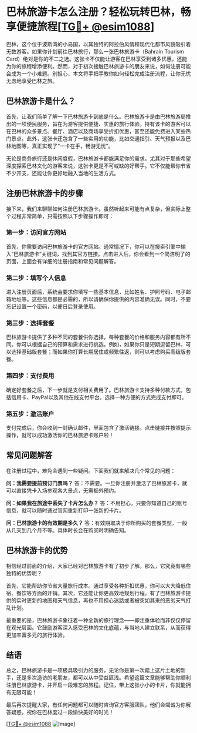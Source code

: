 # 巴林旅游卡怎么注册？轻松玩转巴林，畅享便捷旅程[[TG💪+ @esim1088](https://t.me/s/esim1088)]

巴林，这个位于波斯湾的小岛国，以其独特的阿拉伯风情和现代化都市风貌吸引着无数游客。如果你计划前往巴林旅行，那么一张巴林旅游卡（Bahrain Tourism Card）绝对是你的不二之选。这张卡不仅能让游客在巴林享受到诸多优惠，还能为你的旅程增添便利。然而，对于初次接触巴林旅游卡的朋友来说，如何注册可能会成为一个小难题。别担心，本文将手把手教你如何轻松完成注册流程，让你无忧无虑地享受巴林之旅。

## 巴林旅游卡是什么？

首先，让我们简单了解一下巴林旅游卡到底是什么。巴林旅游卡是由巴林旅游局推出的一项便民服务，旨在为游客提供便捷、实惠的旅行体验。持有该卡的游客可以在巴林的众多景点、餐厅、酒店以及商场享受折扣优惠，甚至还能免费进入某些热门景点。此外，这张卡还包含了一些实用的功能，比如交通指引、天气预报以及巴林地图等，真正实现了“一卡在手，畅游无忧”。

无论是商务旅行还是休闲度假，巴林旅游卡都能满足你的需求。尤其对于那些希望深度探索巴林文化的游客来说，这张卡更是不可或缺的好帮手。它不仅能帮你节省不少开支，还能让你更好地融入当地的生活方式。

## 注册巴林旅游卡的步骤

接下来，我们来聊聊如何注册巴林旅游卡。虽然听起来可能有点复杂，但实际上整个过程非常简单，只需按照以下步骤操作即可：

### 第一步：访问官方网站

首先，你需要访问巴林旅游卡的官方网站。通常情况下，你可以在搜索引擎中输入“巴林旅游卡”关键词，找到其官方链接。点击进入后，你会看到一个简洁明了的页面，上面会有详细的注册指南和常见问题解答。

### 第二步：填写个人信息

进入注册页面后，系统会要求你填写一些基本信息，比如姓名、护照号码、电子邮箱地址等。这些信息都是必需的，所以请确保你提供的内容准确无误。同时，不要忘记设置一个密码，以便日后登录使用。

### 第三步：选择套餐

巴林旅游卡提供了多种不同的套餐供你选择，每种套餐的价格和服务内容都有所不同。你可以根据自己的预算和需求进行挑选。例如，如果你只是短期逗留巴林，可以选择基础版套餐；而如果你打算长期居住或频繁往返，则可以考虑购买高级版套餐。

### 第四步：支付费用

确定好套餐之后，下一步就是支付相关费用了。巴林旅游卡支持多种付款方式，包括信用卡、PayPal以及其他在线支付平台。选择一种方便的方式完成支付即可。

### 第五步：激活账户

支付完成后，你会收到一封确认邮件，里面包含了激活链接。点击链接并按照提示操作，就可以成功激活你的巴林旅游卡账户啦！

## 常见问题解答

在注册过程中，难免会遇到一些疑问。下面我们就来解决几个常见的问题：

**问：我需要提前预订门票吗？**
答：不需要。一旦你注册并激活了巴林旅游卡，就可以直接凭卡入场参观各大景点，无需额外预约。

**问：如果我在旅途中丢失了卡片怎么办？**
答：不用担心，只要你知道自己的账号信息，就可以随时通过官网重新打印一张新的卡片。

**问：巴林旅游卡的有效期是多久？**
答：有效期取决于你所购买的套餐类型，一般从几天到几个月不等。具体时长会在购买时明确告知。

## 巴林旅游卡的优势

相信经过前面的介绍，大家已经对巴林旅游卡有了初步了解。那么，它究竟有哪些独特的优势呢？

首先，它能帮助你节省大量旅行成本。通过享受各种折扣优惠，你可以大大降低住宿、餐饮等方面的开销。其次，它还能让你更高效地规划行程。有了巴林旅游卡提供的实时更新的地图和天气信息，再也不用担心迷路或者被突如其来的恶劣天气打乱计划。

最重要的是，巴林旅游卡象征着一种全新的旅行理念——即注重体验而非仅仅停留在观光层面。它鼓励游客深入感受巴林的文化底蕴，与当地人建立联系，从而获得更加丰富多元的旅行体验。

## 结语

总之，巴林旅游卡是一项极具吸引力的服务，无论你是第一次踏上这片土地的新手，还是多次造访的老朋友，都可以从中受益匪浅。希望这篇文章能够帮助你顺利注册巴林旅游卡，并开启一段难忘的旅程。记住，带上这张小小的卡片，你就能拥有无限可能！

最后再次提醒大家，有任何问题都可以随时咨询官方客服团队，他们会竭诚为你解答疑惑。祝你在巴林度过一段愉快美好的时光！

[[TG💪+ @esim1088](https://t.me/s/esim1088) ![Image](https://i.postimg.cc/4NQfJmqS/Snipaste-2025-05-13-00-14-12.png)]